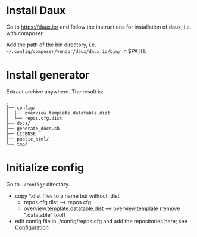 # Install Daux #

Go to <https://daux.io/> and follow the instructions for installation of daux, i.e. with composer.

Add the path of the bin directory, i.e. `~/.config/composer/vendor/daux/daux.io/bin/` in $PATH.

# Install generator #

Extract archive anywhere. The result is:

```text
.
├── config/
│  ├── overview.template.datatable.dist
│  └── repos.cfg.dist
├── docs/
├── generate_docs.sh
├── LICENSE
├── public_html/
└── tmp/
```

# Initialize config #

Go to `./config/` directory.
* copy *.dist files to a name but without .dist
  * repos.cfg.dist --> repos.cfg
  * overview.template.datatable.dist --> overview.template (remove ".datatable" too!)
* edit config file in ./config/repos.cfg and add the repositories here; see [Configuration](30_Configuration.md)

